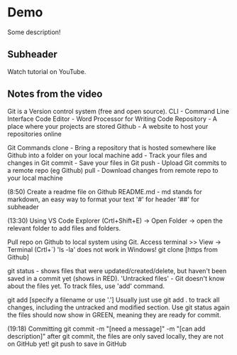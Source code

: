 # Demo

Some description!

## Subheader

Watch tutorial on YouTube.

## Notes from the video

Git is a Version control system (free and open source).
CLI - Command Line Interface
Code Editor - Word Processor for Writing Code
Repository - A place where your projects are stored
Github - A website to host your repositories online

Git Commands
clone - Bring a repository that is hosted somewhere like Github into a folder on your local machine
add - Track your files and changes in Git
commit - Save your files in Git
push - Upload Git commits to a remote repo (eg Github)
pull - Download changes from remote repo to your local machine

(8:50) Create a readme file on Github
README.md - md stands for markdown, an easy way to format your text
'#' for header
'##' for subheader

(13:30) Using VS Code
Explorer (Crtl+Shift+E) -> Open Folder -> open the relevant folder to add files and folders.

Pull repo on Github to local system using Git.
Access terminal >> View -> Terminal (Crtl+`)
'ls -la' does not work in Windows!
git clone [https from Github]

git status - shows files that were updated/created/delete, but haven't been saved in a commit yet (shows in RED).
'Untracked files' - Git doesn't know about the files yet. To track files, use 'add' command.

git add [specify a filename or use '.']
Usually just use git add . to track all changes, including the untracked and modified section.
Use git status again the files should now show in GREEN, meaning they are ready for commit.

(19:18) Committing
git commit -m "[need a message]" -m "[can add description]"
after git commit, the files are only saved locally, they are not on GitHub yet!
git push to save in GitHub
